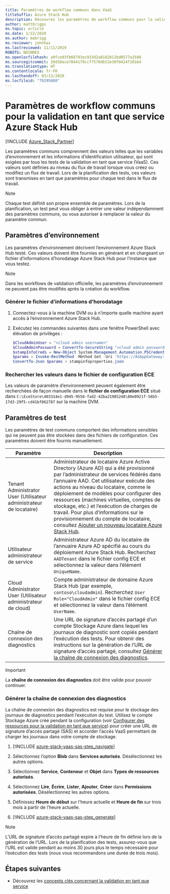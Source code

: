 ```yaml
---
title: Paramètres de workflow communs dans VaaS
titleSuffix: Azure Stack Hub
description: Découvrez les paramètres de workflow communs pour la validation en tant que service Azure Stack Hub.
author: mattbriggs
ms.topic: article
ms.date: 1/22/2020
ms.author: mabrigg
ms.reviewer: johnhas
ms.lastreviewed: 11/11/2019
ROBOTS: NOINDEX
ms.openlocfilehash: a9fce93fb66793ec933d2a8182811bd0577a2588
ms.sourcegitcommit: 20d10ace7844170ccf7570db52e30f0424f20164
ms.translationtype: HT
ms.contentlocale: fr-FR
ms.lasthandoff: 03/13/2020
ms.locfileid: "79295088"
---
```

# <a name="workflow-common-parameters-for-azure-stack-hub-validation-as-a-service"></a>Paramètres de workflow communs pour la validation en tant que service Azure Stack Hub

[!INCLUDE [Azure_Stack_Partner](./includes/azure-stack-partner-appliesto.md)]

Les paramètres communs comprennent des valeurs telles que les variables d’environnement et les informations d’identification utilisateur, qui sont exigées par tous les tests de la validation en tant que service (VaaS). Ces valeurs sont définies au niveau du flux de travail lorsque vous créez ou modifiez un flux de travail. Lors de la planification des tests, ces valeurs sont transmises en tant que paramètres pour chaque test dans le flux de travail.

> [!NOTE]
> Chaque test définit son propre ensemble de paramètres. Lors de la planification, un test peut vous obliger à entrer une valeur indépendamment des paramètres communs, ou vous autoriser à remplacer la valeur du paramètre commun.

## <a name="environment-parameters"></a>Paramètres d’environnement

Les paramètres d’environnement décrivent l’environnement Azure Stack Hub testé. Ces valeurs doivent être fournies en générant et en chargeant un fichier d’informations d’horodatage Azure Stack Hub pour l’instance que vous testez.

> [!NOTE]
> Dans les workflows de validation officielle, les paramètres d’environnement ne peuvent pas être modifiés après la création du workflow.

### <a name="generate-the-stamp-information-file"></a>Générer le fichier d’informations d’horodatage

1. Connectez-vous à la machine DVM ou à n’importe quelle machine ayant accès à l’environnement Azure Stack Hub.
2. Exécutez les commandes suivantes dans une fenêtre PowerShell avec élévation de privilèges :

    ```powershell  
    $CloudAdminUser = "<cloud admin username>"
    $CloudAdminPassword = ConvertTo-SecureString "<cloud admin password>" -AsPlainText -Force
    $stampInfoCreds = New-Object System.Management.Automation.PSCredential($CloudAdminUser, $CloudAdminPassword)
    $params = Invoke-RestMethod -Method Get -Uri 'https://ASAppGateway:4443/ServiceTypeId/4dde37cc-6ee0-4d75-9444-7061e156507f/CloudDefinition/GetStampInformation' -Credential $stampInfoCreds
    ConvertTo-Json $params > stampinfoproperties.json
    ```

### <a name="locate-values-in-the-ece-configuration-file"></a>Rechercher les valeurs dans le fichier de configuration ECE

Les valeurs de paramètre d’environnement peuvent également être recherchées de façon manuelle dans le **fichier de configuration ECE** situé dans `C:\EceStore\403314e1-d945-9558-fad2-42ba21985248\80e0921f-56b5-17d3-29f5-cd41bf862787` sur la machine DVM.

## <a name="test-parameters"></a>Paramètres de test

Les paramètres de test communs comportent des informations sensibles qui ne peuvent pas être stockées dans des fichiers de configuration. Ces paramètres doivent être fournis manuellement.

Paramètre    | Description
-------------|-----------------
Tenant Administrator User (Utilisateur administrateur de locataire)                            | Administrateur de locataire Azure Active Directory (Azure AD) qui a été provisionné par l’administrateur de services fédérés dans l’annuaire AAD. Cet utilisateur exécute des actions au niveau du locataire, comme le déploiement de modèles pour configurer des ressources (machines virtuelles, comptes de stockage, etc.) et l’exécution de charges de travail. Pour plus d’informations sur le provisionnement du compte de locataire, consultez [Ajouter un nouveau locataire Azure Stack Hub](../operator/azure-stack-add-new-user-aad.md).
Utilisateur administrateur de service             | Administrateur Azure AD du locataire de l’annuaire Azure AD spécifié au cours du déploiement Azure Stack Hub. Recherchez `AADTenant` dans le fichier config ECE et sélectionnez la valeur dans l’élément `UniqueName`.
Cloud Administrator User (Utilisateur administrateur de cloud)               | Compte administrateur de domaine Azure Stack Hub (par exemple, `contoso\cloudadmin`). Recherchez `User Role="CloudAdmin"` dans le fichier config ECE et sélectionnez la valeur dans l’élément `UserName`.
Chaîne de connexion des diagnostics          | Une URL de signature d’accès partagé d’un compte Stockage Azure dans lequel les journaux de diagnostic sont copiés pendant l’exécution des tests. Pour obtenir des instructions sur la génération de l’URL de signature d’accès partagé, consultez [Générer la chaîne de connexion des diagnostics](#generate-the-diagnostics-connection-string). |

> [!IMPORTANT]
> La **chaîne de connexion des diagnostics** doit être valide pour pouvoir continuer.

### <a name="generate-the-diagnostics-connection-string"></a>Générer la chaîne de connexion des diagnostics

La chaîne de connexion des diagnostics est requise pour le stockage des journaux de diagnostics pendant l’exécution du test. Utilisez le compte Stockage Azure créé pendant la configuration (voir [Configurer des ressources pour la validation en tant que service](azure-stack-vaas-set-up-resources.md)) pour créer une URL de signature d’accès partagé (SAS) et accorder l’accès VaaS permettant de charger les journaux dans votre compte de stockage.

1. [!INCLUDE [azure-stack-vaas-sas-step_navigate](includes/azure-stack-vaas-sas-step_navigate.md)]

1. Sélectionnez l’option **Blob** dans **Services autorisés**. Désélectionnez les autres options.

1. Sélectionnez **Service**, **Conteneur** et **Objet** dans **Types de ressources autorisés**.

1. Sélectionnez **Lire**, **Écrire**, **Lister**, **Ajouter**, **Créer**  dans **Permissions autorisées**. Désélectionnez les autres options.

1. Définissez **Heure de début** sur l’heure actuelle et **Heure de fin** sur trois mois à partir de l’heure actuelle.

1. [!INCLUDE [azure-stack-vaas-sas-step_generate](includes/azure-stack-vaas-sas-step_generate.md)]

> [!NOTE]  
> L’URL de signature d’accès partagé expire à l’heure de fin définie lors de la génération de l’URL. Lors de la planification des tests, assurez-vous que l’URL est valide pendant au moins 30 jours plus le temps nécessaire pour l’exécution des tests (nous vous recommandons une durée de trois mois).

## <a name="next-steps"></a>Étapes suivantes

- Découvrez les [concepts clés concernant la validation en tant que service](azure-stack-vaas-key-concepts.md)